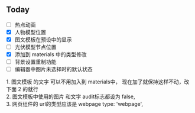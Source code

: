 ## Today

- [ ] 热点动画
- [x] 人物模型位置
- [x] 图文模板在预设中的显示
- [ ] 光伏模型节点位置
- [x] 添加到 materials 中的类型修改
- [ ] 背景设置重制功能
- [ ] 编辑器中图片未选择时的默认状态

1. 图文模板 的文字 可以不用加入到 materials中， 现在加了就保持这样不动，改下面 2 的就行  
2. 图文模板中使用的图片 和文字 audit标志都设为 false,   
3. 网页组件的 url的类型应该是 webpage type: 'webpage',
